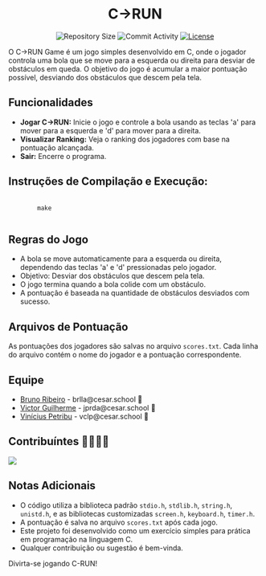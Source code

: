 <h1 align="center">C->RUN</h1>

<p align="center">
  <img
    src="https://img.shields.io/github/repo-size/brunoribeirol/projetoPIF?style=flat"
    alt="Repository Size"
  />
  <img
    src="https://img.shields.io/github/commit-activity/t/brunoribeirol/projetoPIF?style=flat&logo=github"
    alt="Commit Activity"
  />
  <a href="LICENSE.md"
    ><img
      src="https://img.shields.io/github/license/brunoribeirol/projetoPIF?style"
      alt="License"
  /></a>
</p>

<p>O C->RUN Game é um jogo simples desenvolvido em C, onde o jogador controla uma bola que se move para a esquerda ou direita para desviar de obstáculos em queda. O objetivo do jogo é acumular a maior pontuação possível, desviando dos obstáculos que descem pela tela.</p>

<h2>Funcionalidades</h2>
<ul>
    <li><strong>Jogar C->RUN:</strong> Inicie o jogo e controle a bola usando as teclas 'a' para mover para a esquerda e 'd' para mover para a direita.</li>
    <li><strong>Visualizar Ranking:</strong> Veja o ranking dos jogadores com base na pontuação alcançada.</li>
    <li><strong>Sair:</strong> Encerre o programa.</li>
</ul>

<h2>Instruções de Compilação e Execução:</h2>
<pre>
    <code>
        make
    </code>
</pre>

<h2>Regras do Jogo</h2>
<ul>
    <li>A bola se move automaticamente para a esquerda ou direita, dependendo das teclas 'a' e 'd' pressionadas pelo jogador.</li>
    <li>Objetivo: Desviar dos obstáculos que descem pela tela.</li>
    <li>O jogo termina quando a bola colide com um obstáculo.</li>
    <li>A pontuação é baseada na quantidade de obstáculos desviados com sucesso.</li>
</ul>

<h2>Arquivos de Pontuação</h2>
<p>As pontuações dos jogadores são salvas no arquivo <code>scores.txt</code>. Cada linha do arquivo contém o nome do jogador e a pontuação correspondente.</p>

<h2>Equipe</h2>
<ul>
  <li>
    <a href="https://github.com/brunoribeirol">Bruno Ribeiro</a> -
    brlla@cesar.school 📩
  </li>
  <li>
    <a href="https://github.com/Victorgalves">Victor Guilherme</a> -
    jprda@cesar.school 📩
  </li>
  <li>
    <a href="https://github.com/vinipetribu">Vinícius Petribu</a> -
    vclp@cesar.school 📩
  </li>
</ul>

<h2>Contribuíntes 👨‍👩‍👧‍👦</h2>
<a href="https://github.com/brunoribeirol/projetoPIF/graphs/contributors">
  <img src="https://contrib.rocks/image?repo=brunoribeirol/projetoPIF" />
</a>

<h2>Notas Adicionais</h2>
<ul>
    <li>O código utiliza a biblioteca padrão <code>stdio.h</code>, <code>stdlib.h</code>, <code>string.h</code>, <code>unistd.h</code>, e as bibliotecas customizadas <code>screen.h</code>, <code>keyboard.h</code>, <code>timer.h</code>.</li>
    <li>A pontuação é salva no arquivo <code>scores.txt</code> após cada jogo.</li>
    <li>Este projeto foi desenvolvido como um exercício simples para prática em programação na linguagem C.</li>
    <li>Qualquer contribuição ou sugestão é bem-vinda.</li>
</ul>
<p>Divirta-se jogando C-RUN!</p>
</body>
</html>




